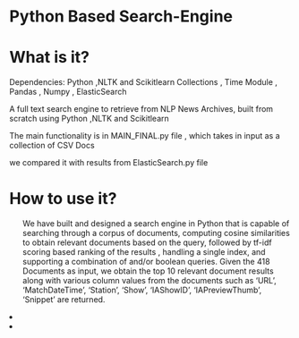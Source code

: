 # Python Based Search-Engine
<h1> What is it? </h1>
Dependencies:
    Python ,NLTK and Scikitlearn
    Collections , Time Module , Pandas , Numpy , ElasticSearch


<p> A full text search engine to retrieve from NLP News Archives, built from scratch using Python ,NLTK and Scikitlearn</p>
<p> The main functionality is in MAIN_FINAL.py file , which takes in input as a collection of CSV Docs</p>
<p> we compared it with results from ElasticSearch.py file </p>


<h1> How to use it?</h1>
<ul>
We have built and designed a search engine in Python that is capable of searching
through a corpus of documents, computing cosine similarities to obtain relevant documents
based on the query, followed by tf-idf scoring based ranking of the results , handling a
single index, and supporting a combination of and/or boolean queries.
Given the 418 Documents as input, we obtain the top 10 relevant document results along
with various column values from the documents such as ‘URL’, ‘MatchDateTime’,
‘Station’, ‘Show’, ‘IAShowID’, ‘IAPreviewThumb’, ‘Snippet’ are returned.
</ul>
<li>  </li>
<li> </li>
  
</ul>
 
